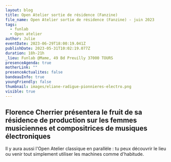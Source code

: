 ```yaml
---
layout: blog
title: Open Atelier sortie de résidence (Fanzine)
file_name: Open Atelier sortie de résidence (Fanzine) - juin 2023
tags:
  - funlab
  - Open atelier
author: Julie
eventDate: 2023-06-29T18:00:19.041Z
publishDate: 2023-05-31T10:02:19.077Z
duration: 18h-21h
_lieu: Funlab @Mame, 49 Bd Preuilly 37000 TOURS
presenceAgenda: true
motherLink: ""
presenceActualites: false
bandeauInfo: true
youngFriendly: false
thumbnail: images/eliane-radigue-pionnieres-electro.png
visible: true
---
```

## Florence Cherrier présentera le fruit de sa résidence de production sur les femmes musiciennes et compositrices de musiques électroniques

Il y aura aussi l'Open Atelier classique en parallèle : tu peux découvrir le lieu ou venir tout simplement utiliser les machines comme d'habitude.